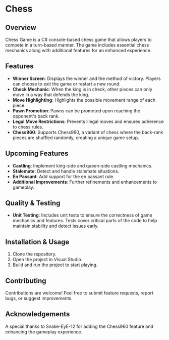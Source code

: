 # Chess

## Overview
Chess Game is a C# console-based chess game that allows players to compete in a turn-based manner. The game includes essential chess mechanics along with additional features for an enhanced experience.

## Features
- **Winner Screen**: Displays the winner and the method of victory. Players can choose to exit the game or restart a new round.
- **Check Mechanic**: When the king is in check, other pieces can only move in a way that defends the king.
- **Move Highlighting**: Highlights the possible movement range of each piece.
- **Pawn Promotion**: Pawns can be promoted upon reaching the opponent's back rank.
- **Legal Move Restrictions**: Prevents illegal moves and ensures adherence to chess rules.
- **Chess960**: Supports Chess960, a variant of chess where the back-rank pieces are shuffled randomly, creating a unique game setup.

## Upcoming Features
- **Castling**: Implement king-side and queen-side castling mechanics.
- **Stalemate**: Detect and handle stalemate situations.
- **En Passant**: Add support for the en passant rule.
- **Additional Improvements**: Further refinements and enhancements to gameplay.

## Quality & Testing
- **Unit Testing**: Includes unit tests to ensure the correctness of game mechanics and features. Tests cover critical parts of the code to help maintain stability and detect issues early.

## Installation & Usage
1. Clone the repository.
2. Open the project in Visual Studio.
3. Build and run the project to start playing.

## Contributing
Contributions are welcome! Feel free to submit feature requests, report bugs, or suggest improvements.

## Acknowledgements
A special thanks to Snake-EyE-12 for adding the Chess960 feature and enhancing the gameplay experience.

